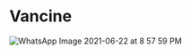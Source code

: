 # Vancine
![WhatsApp Image 2021-06-22 at 8 57 59 PM](https://user-images.githubusercontent.com/64562764/127210563-7922005c-e988-42d7-aa2d-dd332a333ea5.jpeg)
